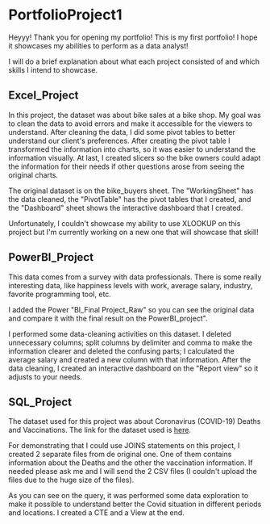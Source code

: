 # PortfolioProject1

Heyyy! Thank you for opening my portfolio! This is my first portfolio! I hope it showcases my abilities to perform as a data analyst!

I will do a brief explanation about what each project consisted of and which skills I intend to showcase.

## Excel_Project

In this project, the dataset was about bike sales at a bike shop. My goal was to clean the data to avoid errors and make it accessible for the viewers to understand. 
After cleaning the data, I did some pivot tables to better understand our client's preferences. After creating the pivot table I transformed the information into charts,
so it was easier to understand the information visually. At last, I created slicers so the bike owners could adapt the information for their needs if other questions arose from seeing
the original charts.

The original dataset is on the bike_buyers sheet. The "WorkingSheet" has the data cleaned, the "PivotTable" has the pivot tables that I created, and the "Dashboard" sheet 
shows the interactive dashboard that I created.

Unfortunately, I couldn't showcase my ability to use XLOOKUP on this project but I'm currently working on a new one that will showcase that skill!

## PowerBI_Project

This data comes from a survey with data professionals. There is some really interesting data, like happiness levels with work, average salary, industry, favorite programming tool, etc.

I added the Power "BI_Final Project_Raw" so you can see the original data and compare it with the final result on the PowerBI_project".

I performed some data-cleaning activities on this dataset. I deleted unnecessary columns; split columns by delimiter and comma to make the information clearer and deleted the confusing parts; I calculated
the average salary and created a new column with that information. After the data cleaning, I created an interactive dashboard on the "Report view" so it adjusts to your needs. 

## SQL_Project

The dataset used for this project was about Coronavirus (COVID-19) Deaths and Vaccinations. The link for the dataset used is [here](https://ourworldindata.org/covid-deaths).

For demonstrating that I could use JOINS statements on this project, I created 2 separate files from de original one. One of them contains information about the Deaths and the other the vaccination information.
If needed please ask me and I will send the 2 CSV files (I couldn't upload the files due to the huge size of the files).

As you can see on the query, it was performed some data exploration to make it possible to understand better the Covid situation in different periods and locations. I created a CTE and a View at the end.




